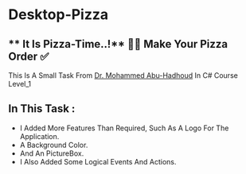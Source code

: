 # Desktop-Pizza
** It Is Pizza-Time..!** 🍕😂
Make Your Pizza Order ✅
-----------------------------------------
This Is A Small Task From [Dr. Mohammed Abu-Hadhoud](linkedin.com/in/abuhadhoud) In C# Course Level_1

## In This Task :
- I Added More Features Than Required, Such As A Logo For The Application.
- A Background Color.
- And An PictureBox.
- I Also Added Some Logical Events And Actions.
